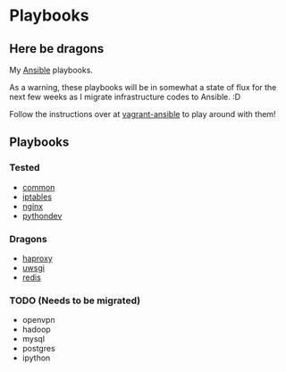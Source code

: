 # Playbooks

## Here be dragons

My [Ansible](https://github.com/ansible/ansible) playbooks.

As a warning, these playbooks will be in somewhat a state of flux for the next
few weeks as I migrate infrastructure codes to Ansible. :D

Follow the instructions over at [vagrant-ansible](https://github.com/ryankanno/vagrant-ansible) to play around with them!

## Playbooks

### Tested

  * [common](https://github.com/ryankanno/playbooks/tree/master/common)
  * [iptables](https://github.com/ryankanno/playbooks/tree/master/iptables)
  * [nginx](https://github.com/ryankanno/playbooks/tree/master/nginx)
  * [pythondev](https://github.com/ryankanno/playbooks/tree/master/pythondev)

### Dragons

  * [haproxy](https://github.com/ryankanno/playbooks/tree/master/haproxy)
  * [uwsgi](https://github.com/ryankanno/playbooks/tree/master/uwsgi)
  * [redis](https://github.com/ryankanno/playbooks/tree/master/redis)

### TODO (Needs to be migrated)

  * openvpn
  * hadoop
  * mysql
  * postgres
  * ipython
